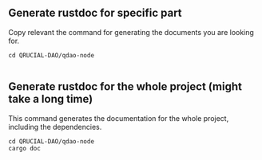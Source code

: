 ## Generate rustdoc for specific part
Copy relevant the command for generating the documents you are looking for.
```
cd QRUCIAL-DAO/qdao-node


```

## Generate rustdoc for the whole project (might take a long time)
This command generates the documentation for the whole project, including the dependencies.
```
cd QRUCIAL-DAO/qdao-node
cargo doc
```
